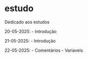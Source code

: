 # estudo
Dedicado aos estudos 

20-05-2025:
    - Introdução

21-05-2025:
    - Introdução

22-05-2025:
    - Comentários
    - Variaveis

